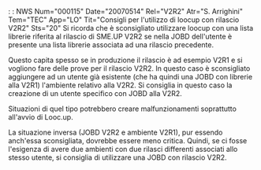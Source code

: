  :  : NWS Num="000115" Date="20070514" Rel="V2R2" Atr="S. Arrighini" Tem="TEC" App="LO" Tit="Consigli per l'utilizzo di loocup con rilascio V2R2" Sts="20"
Si ricorda che è sconsigliato utilizzare loocup con una lista librerie riferita al rilascio di SME.UP V2R2 se nella JOBD dell'utente è presente una lista librerie associata ad una rilascio precedente.

Questo capita spesso se in produzione il rilascio è ad esempio V2R1 e si vogliono fare delle prove
per il rilascio V2R2. In questo caso è sconsigliato aggiungere ad un utente già esistente (che ha quindi una JOBD con librerie alla V2R1) l'ambiente relativo alla V2R2. Si consiglia in questo caso
la creazione di un utente specifico con JOBD alla V2R2.

Situazioni di quel tipo potrebbero creare malfunzionamenti soprattutto all'avvio di Looc.up.

La situazione inversa (JOBD V2R2 e ambiente V2R1), pur essendo anch'essa sconsigliata, dovrebbe essere meno critica. Quindi, se ci fosse l'esigenza di avere due ambienti con due rilasci differenti
associati allo stesso utente, si consiglia di utilizzare una JOBD con rilascio V2R2.
